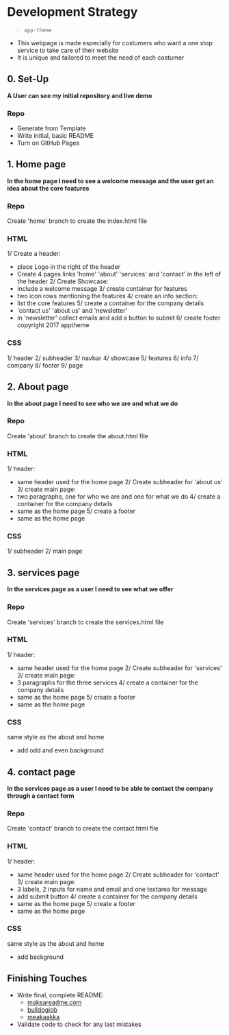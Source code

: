 # Development Strategy

> `app-theme`

- This webpage is made especially for costumers who want a one stop service to take care of their website 
- It is unique and tailored to meet the need of each costumer


## 0. Set-Up

__A User can see my initial repository and live demo__

### Repo

- Generate from Template
- Write initial, basic README
- Turn on GitHub Pages

## 1. Home page

__In the home page I need to see a welcome message and the user get an idea about the core features__

### Repo

Create 'home' branch to create the index.html file 

### HTML
1/ Create a header:
- place Logo in the right of the header
- Create 4 pages links 'home' 'about' 'services' and 'contact' in the left of the header 
2/ Create Showcase:
- include a welcome message 
3/ create container for features
- two icon rows mentioning the features
4/ create an info section:
- list the core features
5/ create a container for the company details
- 'contact us' 'about us' and 'newsletter' 
- in 'newsletter' collect emails and add a button to submit
6/ create footer 
copyright 2017 apptheme 

### CSS

1/ header
2/ subheader
3/ navbar
4/ showcase
5/ features
6/ info
7/ company
8/ footer
9/ page

## 2. About page

__In the about page I need to see who we are and what we do__

### Repo

Create 'about' branch to create the about.html file 

### HTML
1/ header:
- same header used for the home page 
2/ Create subheader for 'about us'
3/ create main page:
- two paragraphs, one for who we are and one for what we do
4/ create a container for the company details
- same as the home page
5/ create a footer 
- same as the home page

### CSS

1/ subheader
2/ main page

## 3. services page

__In the services page as a user I need to see what we offer__

### Repo

Create 'services' branch to create the services.html file 

### HTML
1/ header:
- same header used for the home page 
2/ Create subheader for 'services'
3/ create main page:
- 3 paragraphs for the three services
4/ create a container for the company details
- same as the home page
5/ create a footer 
- same as the home page

### CSS

same style as the about and home
- add odd and even background

## 4. contact page

__In the services page as a user I need to be able to contact the company through a contact form__

### Repo

Create 'contact' branch to create the contact.html file 

### HTML
1/ header:
- same header used for the home page 
2/ Create subheader for 'contact'
3/ create main page:
- 3 labels, 2 inputs for name and email and one textarea for message
- add submit button
4/ create a container for the company details
- same as the home page
5/ create a footer 
- same as the home page

### CSS

same style as the about and home
- add background

## Finishing Touches

- Write final, complete README:
  - [makeareadme.com](https://www.makeareadme.com/)
  - [bulldogjob](https://bulldogjob.com/news/449-how-to-write-a-good-readme-for-your-github-project)
  - [meakaakka](https://medium.com/@meakaakka/a-beginners-guide-to-writing-a-kickass-readme-7ac01da88ab3)
- Validate code to check for any last mistakes
